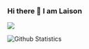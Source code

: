 ### Hi there 👋 I am __Laison__

![](https://komarev.com/ghpvc/?username=laisonmarko)


![Github Statistics](https://github-readme-stats.vercel.app/api?username=laisonmarko&count_private=true&show_icons=true)

